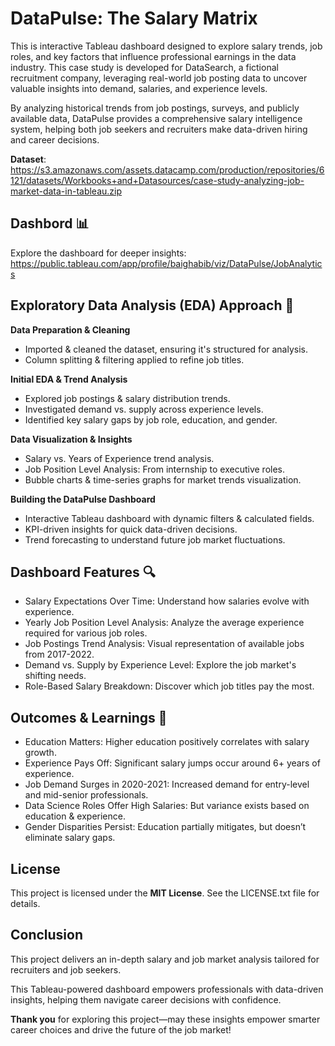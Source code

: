 # DataPulse: The Salary Matrix 
This is interactive Tableau dashboard designed to explore salary trends, job roles, and key factors that influence professional earnings in the data industry. This case study is developed for DataSearch, a fictional recruitment company, leveraging real-world job posting data to uncover valuable insights into demand, salaries, and experience levels.

By analyzing historical trends from job postings, surveys, and publicly available data, DataPulse provides a comprehensive salary intelligence system, helping both job seekers and recruiters make data-driven hiring and career decisions.

**Dataset**: https://s3.amazonaws.com/assets.datacamp.com/production/repositories/6121/datasets/Workbooks+and+Datasources/case-study-analyzing-job-market-data-in-tableau.zip

## Dashbord 📊
Explore the dashboard for deeper insights: https://public.tableau.com/app/profile/baighabib/viz/DataPulse/JobAnalytics

## Exploratory Data Analysis (EDA) Approach 🚀
**Data Preparation & Cleaning**
- Imported & cleaned the dataset, ensuring it's structured for analysis.
- Column splitting & filtering applied to refine job titles.

**Initial EDA & Trend Analysis** 
- Explored job postings & salary distribution trends.
- Investigated demand vs. supply across experience levels.
- Identified key salary gaps by job role, education, and gender.

**Data Visualization & Insights**
- Salary vs. Years of Experience trend analysis.
- Job Position Level Analysis: From internship to executive roles.
- Bubble charts & time-series graphs for market trends visualization.

**Building the DataPulse Dashboard**
- Interactive Tableau dashboard with dynamic filters & calculated fields.
- KPI-driven insights for quick data-driven decisions.
- Trend forecasting to understand future job market fluctuations.

## Dashboard Features 🔍
- Salary Expectations Over Time: Understand how salaries evolve with experience.
- Yearly Job Position Level Analysis: Analyze the average experience required for various job roles.
- Job Postings Trend Analysis: Visual representation of available jobs from 2017-2022.
- Demand vs. Supply by Experience Level: Explore the job market's shifting needs.
- Role-Based Salary Breakdown: Discover which job titles pay the most.

## Outcomes & Learnings 🎯
- Education Matters: Higher education positively correlates with salary growth.
- Experience Pays Off: Significant salary jumps occur around 6+ years of experience.
- Job Demand Surges in 2020-2021: Increased demand for entry-level and mid-senior professionals.
- Data Science Roles Offer High Salaries: But variance exists based on education & experience.
- Gender Disparities Persist: Education partially mitigates, but doesn’t eliminate salary gaps.

## License
This project is licensed under the **MIT License**. See the LICENSE.txt file for details.

## Conclusion
This project delivers an in-depth salary and job market analysis tailored for recruiters and job seekers.

 This Tableau-powered dashboard empowers professionals with data-driven insights, helping them navigate career decisions with confidence.
  
**Thank you** for exploring this project—may these insights empower smarter career choices and drive the future of the job market!
